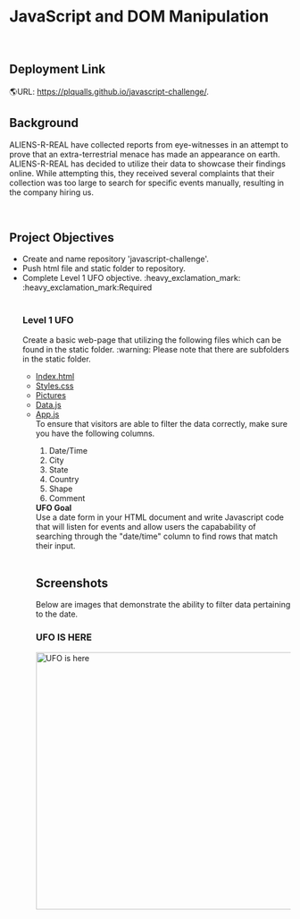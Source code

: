 <html>
<h1> JavaScript and DOM Manipulation</h1>
<br>
<h2>Deployment Link</h2>

:earth_americas:URL: https://plqualls.github.io/javascript-challenge/.

<h2>Background</h2>
<p> ALIENS-R-REAL have collected reports from eye-witnesses in an attempt to prove that an extra-terrestrial menace has made an appearance on earth.  ALIENS-R-REAL has decided to utilize their data to showcase their findings online.  While attempting this, they received several complaints that their collection was too large to search for specific events manually, resulting in the company hiring us. </p>
<br>
<h2>Project Objectives</h2>
<ul>
<li>Create and name repository 'javascript-challenge'.</li>
<li>Push html file and static folder to repository.</li>
<li>Complete Level 1 UFO objective. :heavy_exclamation_mark: :heavy_exclamation_mark:Required</li>
<br>
<h3>Level 1 UFO</h3>
<div>Create a basic web-page that utilizing the following files which can be found in the static folder. :warning: Please note that there are subfolders in the static folder.</div>
<ul style="list-style-type:circle;">
<li><a href="https://github.com/plqualls/javascript-challenge/blob/main/index.html">Index.html</a></li>
<li><a href="https://github.com/plqualls/javascript-challenge/tree/main/static/css">Styles.css</a></li>
<li><a href="https://github.com/plqualls/javascript-challenge/tree/main/static/images">Pictures</a></li>
<li><a href="https://github.com/plqualls/javascript-challenge/blob/main/static/js/data.js">Data.js</a></li>
<li><a href="https://github.com/plqualls/javascript-challenge/blob/main/static/js/app.js">App.js</a></li>

<div>To ensure that visitors are able to filter the data correctly, make sure you have the following columns.</div>
<ol>
<li>Date/Time</li>
<li>City</li>
<li>State</li>
<li>Country</li>
<li>Shape</li>
<li>Comment</li>
</ol>
<div></div>
<b><strong>UFO Goal</strong></b>
<div> Use a date form in your HTML document and write Javascript code that will listen for events and allow users the capabability of searching through the "date/time" column to find rows that match their input.</div>
<br>
<h2>Screenshots</h2>
<p> Below are images that demonstrate the ability to filter data pertaining to the date.</p>
<div>
<h3> UFO IS HERE</h3>
<img src ="UFO.png" alt="UFO is here" width="460 height="345>



 